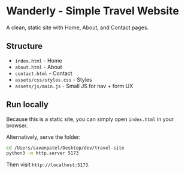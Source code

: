 # Wanderly - Simple Travel Website

A clean, static site with Home, About, and Contact pages.

## Structure
- `index.html` - Home
- `about.html` - About
- `contact.html` - Contact
- `assets/css/styles.css` - Styles
- `assets/js/main.js` - Small JS for nav + form UX

## Run locally
Because this is a static site, you can simply open `index.html` in your browser.

Alternatively, serve the folder:

```bash
cd /Users/savanpatel/Desktop/dev/travel-site
python3 -m http.server 5173
```
Then visit `http://localhost:5173`. 